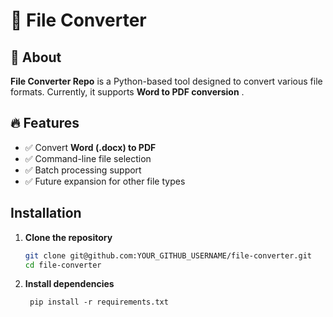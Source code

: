 # 📄 File Converter

## 🚀 About
**File Converter Repo** is a Python-based tool designed to convert various file formats. Currently, it supports **Word to PDF conversion** .

## 🔥 Features
- ✅ Convert **Word (.docx) to PDF**
- ✅ Command-line file selection
- ✅ Batch processing support
- ✅ Future expansion for other file types

## Installation
1. **Clone the repository**  
   ```bash
   git clone git@github.com:YOUR_GITHUB_USERNAME/file-converter.git
   cd file-converter
   
2. **Install dependencies**
   ```
    pip install -r requirements.txt
